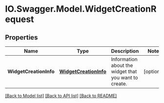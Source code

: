 # IO.Swagger.Model.WidgetCreationRequest
## Properties

Name | Type | Description | Notes
------------ | ------------- | ------------- | -------------
**WidgetCreationInfo** | [**WidgetCreationInfo**](WidgetCreationInfo.md) | Information about the widget that you want to create. | [optional] 

[[Back to Model list]](../README.md#documentation-for-models) [[Back to API list]](../README.md#documentation-for-api-endpoints) [[Back to README]](../README.md)

